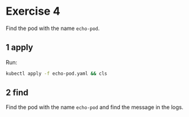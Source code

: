# Exercise 4
Find the pod with the name `echo-pod`.

## 1 apply
Run:
```sh
kubectl apply -f echo-pod.yaml && cls 
```

## 2 find
Find the pod with the name `echo-pod` and find the message in the logs.